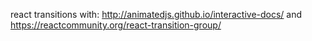 react transitions with:
 http://animatedjs.github.io/interactive-docs/ and https://reactcommunity.org/react-transition-group/
